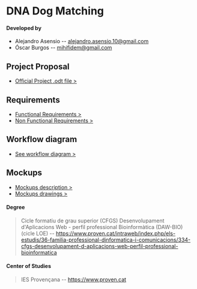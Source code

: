 # DNA Dog Matching

#### Developed by
- Alejandro Asensio -- <alejandro.asensio.10@gmail.com>
- Óscar Burgos -- <mihifidem@gmail.com>

## Project Proposal
- [Official Project .odt file >](/project-proposal/project.odt)

## Requirements
- [Functional Requirements >](/project-proposal/requirements/functional-requirements.md)
- [Non Functional Requirements >](/project-proposal/requirements/non-functional-requirements.md)

## Workflow diagram
- [See workflow diagram >](/requirements/workflow.pdf)

## Mockups
- [Mockups description >](/project-proposal/mockups/description.md)
- [Mockups drawings >](/project-proposal/mockups/mockups.pdf)

#### Degree
> Cicle formatiu de grau superior (CFGS) Desenvolupament d'Aplicacions Web - perfil professional Bioinformàtica (DAW-BIO) (cicle LOE) -- <https://www.proven.cat/intraweb/index.php/els-estudis/36-familia-professional-dinformatica-i-comunicacions/334-cfgs-desenvolupament-d-aplicacions-web-perfil-professional-bioinformatica>

#### Center of Studies
> IES Provençana -- https://www.proven.cat
